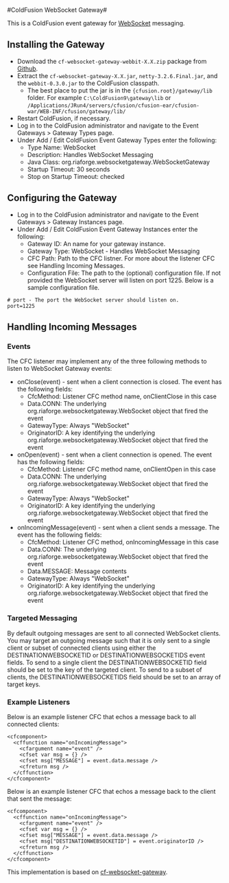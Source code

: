 #ColdFusion WebSocket Gateway#


This is a ColdFusion event gateway for [WebSocket](http://tools.ietf.org/html/rfc6455) messaging.

## Installing the Gateway ##

* Download the `cf-websocket-gateway-webbit-X.X.zip` package from [Github](https://github.com/njs0710/cf-websocket-gateway/releases/download/v2.1/cf-websocket-gateway.zip).
* Extract the `cf-websocket-gateway-X.X.jar`, `netty-3.2.6.Final.jar`, and the `webbit-0.3.0.jar` to the ColdFusion classpath.
    * The best place to put the jar is in the `{cfusion.root}/gateway/lib` folder. For example `C:\ColdFusion9\gateway\lib` or `/Applications/JRun4/servers/cfusion/cfusion-ear/cfusion-war/WEB-INF/cfusion/gateway/lib/`
* Restart ColdFusion, if necessary.
* Log in to the ColdFusion administrator and navigate to the Event Gateways > Gateway Types page.
* Under Add / Edit ColdFusion Event Gateway Types enter the following:
    * Type Name: WebSocket
    * Description: Handles WebSocket Messaging
    * Java Class: org.riaforge.websocketgateway.WebSocketGateway
    * Startup Timeout: 30 seconds
    * Stop on Startup Timeout: checked

## Configuring the Gateway ##

* Log in to the ColdFusion administrator and navigate to the Event Gateways > Gateway Instances page.
* Under Add / Edit ColdFusion Event Gateway Instances enter the following:
    * Gateway ID: An name for your gateway instance.
    * Gateway Type: WebSocket - Handles WebSocket Messaging
    * CFC Path: Path to the CFC listner. For more about the listener CFC see Handling Incoming Messages.
    * Configuration File: The path to the (optional) configuration file. If not provided the WebSocket server will listen on port 1225. Below is a sample configuration file.

```
# port - The port the WebSocket server should listen on.
port=1225
```

## Handling Incoming Messages ##

### Events ###

The CFC listener may implement any of the three following methods to listen
to WebSocket Gateway events:

* onClose(event) - sent when a client connection is closed. The event has the following fields:
    * CfcMethod: Listener CFC method name, onClientClose in this case
    * Data.CONN: The underlying org.riaforge.websocketgateway.WebSocket object that fired the event
    * GatewayType: Always "WebSocket"
    * OriginatorID: A key identifying the underlying org.riaforge.websocketgateway.WebSocket object that fired the event
* onOpen(event) - sent when a client connection is opened. The event has the following fields:
    * CfcMethod: Listener CFC method name, onClientOpen in this case
    * Data.CONN: The underlying org.riaforge.websocketgateway.WebSocket object that fired the event
    * GatewayType: Always "WebSocket"
    * OriginatorID: A key identifying the underlying org.riaforge.websocketgateway.WebSocket object that fired the event
* onIncomingMessage(event) - sent when a client sends a message. The event has the following fields:
    * CfcMethod: Listener CFC method, onIncomingMessage in this case
    * Data.CONN: The underlying org.riaforge.websocketgateway.WebSocket object that fired the event
    * Data.MESSAGE: Message contents
    * GatewayType: Always "WebSocket"
    * OriginatorID: A key identifying the underlying org.riaforge.websocketgateway.WebSocket object that fired the event

### Targeted Messaging ###

By default outgoing messages are sent to all connected WebSocket clients. You may target an outgoing message such that it is only sent to a single client or subset of connected clients using either the DESTINATIONWEBSOCKETID or DESTINATIONWEBSOCKETIDS event fields. To send to a single client the DESTINATIONWEBSOCKETID field should be set to the key of the targeted client. To send to a subset of clients, the DESTINATIONWEBSOCKETIDS field should be set to an array of target keys.

### Example Listeners ###

Below is an example listener CFC that echos a message back to all connected clients:

    <cfcomponent>
      <cffunction name="onIncomingMessage">
        <cfargument name="event" />
        <cfset var msg = {} />
        <cfset msg["MESSAGE"] = event.data.message />
        <cfreturn msg />
      </cffunction>
    </cfcomponent>

Below is an example listener CFC that echos a message back to the client that sent the message:

    <cfcomponent>
      <cffunction name="onIncomingMessage">
        <cfargument name="event" />
        <cfset var msg = {} />
        <cfset msg["MESSAGE"] = event.data.message />
        <cfset msg["DESTINATIONWEBSOCKETID"] = event.originatorID />
        <cfreturn msg />
      </cffunction>
    </cfcomponent>
    
    
 This implementation is based on [cf-websocket-gateway](https://github.com/nmische/cf-websocket-gateway).
